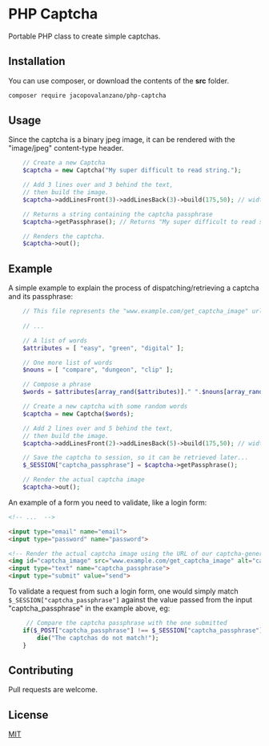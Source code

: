 # PHP Captcha

Portable PHP class to create simple captchas.

## Installation

You can use composer, or download the contents of the **src** folder.

```bash
composer require jacopovalanzano/php-captcha
```

## Usage
Since the captcha is a binary jpeg image, it can be rendered with the "image/jpeg" content-type header.
```php
    // Create a new Captcha
    $captcha = new Captcha("My super difficult to read string.");

    // Add 3 lines over and 3 behind the text,
    // then build the image.
    $captcha->addLinesFront(3)->addLinesBack(3)->build(175,50); // width, height

    // Returns a string containing the captcha passphrase
    $captcha->getPassphrase(); // Returns "My super difficult to read string."

    // Renders the captcha.
    $captcha->out();

```

## Example
A simple example to explain the process of dispatching/retrieving a captcha and its passphrase:

```php
    // This file represents the "www.example.com/get_captcha_image" url that generates our captcha
 
    // ...    

    // A list of words
    $attributes = [ "easy", "green", "digital" ];

    // One more list of words
    $nouns = [ "compare", "dungeon", "clip" ];

    // Compose a phrase
    $words = $attributes[array_rand($attributes)]." ".$nouns[array_rand($nouns)];

    // Create a new captcha with some random words
    $captcha = new Captcha($words);

    // Add 2 lines over and 5 behind the text,
    // then build the image.
    $captcha->addLinesFront(2)->addLinesBack(5)->build(175,50); // width, height

    // Save the captcha to session, so it can be retrieved later... 
    $_SESSION["captcha_passphrase"] = $captcha->getPassphrase();

    // Render the actual captcha image
    $captcha->out();
```

An example of a form you need to validate, like a login form:

```html
<!-- ...  -->

<input type="email" name="email">
<input type="password" name="password">

<!-- Render the actual captcha image using the URL of our captcha-generator (see above): -->
<img id="captcha_image" src="www.example.com/get_captcha_image" alt="captcha">
<input type="text" name="captcha_passphrase">
<input type="submit" value="send">
```

To validate a request from such a login form, one would simply match ```$_SESSION["captcha_passphrase"]```
against the value passed from the input "captcha_passphrase" in the example above, eg:

```php
     // Compare the captcha passphrase with the one submitted
    if($_POST["captcha_passphrase"] !== $_SESSION["captcha_passphrase"]) {
        die("The captchas do not match!");
    }
```

## Contributing
Pull requests are welcome.

## License
[MIT]()
